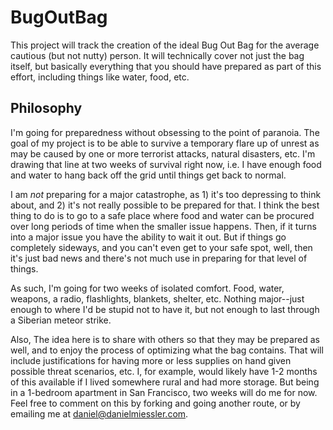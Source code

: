 # BugOutBag

This project will track the creation of the ideal Bug Out Bag for the average cautious (but not nutty) person. It will technically cover not just the bag itself, but basically everything that you should have prepared as part of this effort, including things like water, food, etc.

## Philosophy

I'm going for preparedness without obsessing to the point of paranoia. The goal of my project is to be able to survive a temporary flare up of unrest as may be caused by one or more terrorist attacks, natural disasters, etc. I'm drawing that line at two weeks of survival right now, i.e. I have enough food and water to hang back off the grid until things get back to normal.

I am *not* preparing for a major catastrophe, as 1) it's too depressing to think about, and 2) it's not really possible to be prepared for that. I think the best thing to do is to go to a safe place where food and water can be procured over long periods of time when the smaller issue happens. Then, if it turns into a major issue you have the ability to wait it out. But if things go completely sideways, and you can't even get to your safe spot, well, then it's just bad news and there's not much use in preparing for that level of things.

As such, I'm going for two weeks of isolated comfort. Food, water, weapons, a radio, flashlights, blankets, shelter, etc. Nothing major--just enough to where I'd be stupid not to have it, but not enough to last through a Siberian meteor strike.

Also, The idea here is to share with others so that they may be prepared as well, and to enjoy the process of optimizing what the bag contains. That will include justifications for having more or less supplies on hand given possible threat scenarios, etc. I, for example, would likely have 1-2 months of this available if I lived somewhere rural and had more storage. But being in a 1-bedroom apartment in San Francisco, two weeks will do me for now. Feel free to comment on this by forking and going another route, or by emailing me at daniel@danielmiessler.com.
